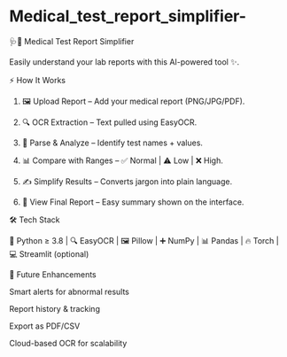 # Medical_test_report_simplifier-

🩺💉 Medical Test Report Simplifier

Easily understand your lab reports with this AI-powered tool ✨.

⚡ How It Works

1. 🖼 Upload Report – Add your medical report (PNG/JPG/PDF).


2. 🔍 OCR Extraction – Text pulled using EasyOCR.


3. 🧾 Parse & Analyze – Identify test names + values.


4. 📊 Compare with Ranges – ✅ Normal | ⚠ Low | ❌ High.


5. ✍ Simplify Results – Converts jargon into plain language.


6. 📄 View Final Report – Easy summary shown on the interface.



🛠 Tech Stack

🐍 Python ≥ 3.8 | 🔍 EasyOCR | 🖼 Pillow | ➕ NumPy | 📊 Pandas | 🔥 Torch | 💻 Streamlit (optional)

🚀 Future Enhancements

 Smart alerts for abnormal results

 Report history & tracking

 Export as PDF/CSV

 Cloud-based OCR for scalability
